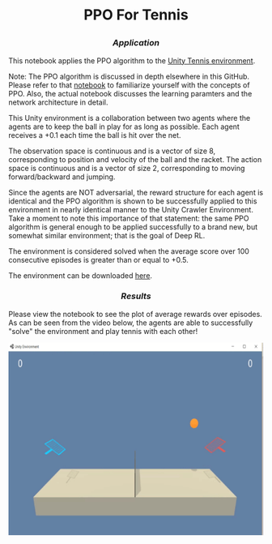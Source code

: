 # <p align="center"><b>PPO For Tennis</b></p>

### <p align="center"><b><i>Application </i></b></p>

This notebook applies the PPO algorithm to the [Unity Tennis environment](https://github.com/Unity-Technologies/ml-agents/blob/master/docs/Learning-Environment-Examples.md).

Note: The PPO algorithm is discussed in depth elsewhere in this GitHub. Please refer to that [notebook](https://github.com/Shawn-Ricardo/Reinforcement-Learning/tree/master/Continuous_Spaces/ppo) to familiarize yourself with the concepts of PPO. Also, the actual notebook discusses the learning paramters and the network architecture in detail.

This Unity environment is a collaboration between two agents where the agents are to keep the ball in play for as long as possible. Each agent receives a +0.1 each time the ball is hit over the net.

The observation space is continuous and is a vector of size 8, corresponding to position and velocity of the ball and the racket. The action space is continuous and is a vector of size 2, corresponding to moving forward/backward and jumping.

Since the agents are NOT adversarial, the reward structure for each agent is identical and the PPO algorithm is shown to be successfully applied to this environment in nearly identical manner to the Unity Crawler Environment. Take a moment to note this importance of that statement: the same PPO algorithm is general enough to be applied successfully to a brand new, but somewhat similar environment; that is the goal of Deep RL.

The environment is considered solved when the average score over 100 consecutive episodes is greater than or equal to +0.5.

The environment can be downloaded [here](https://github.com/udacity/deep-reinforcement-learning/tree/master/p3_collab-compet).

### <p align="center"><b><i>Results</i></b></p>

Please view the notebook to see the plot of average rewards over episodes. As can be seen from the video below, the agents are able to successfully "solve" the environment and play tennis with each other!

<p align="center">
    <img width="580" height="380" src="images/tennis_play.gif" />
 </p>
